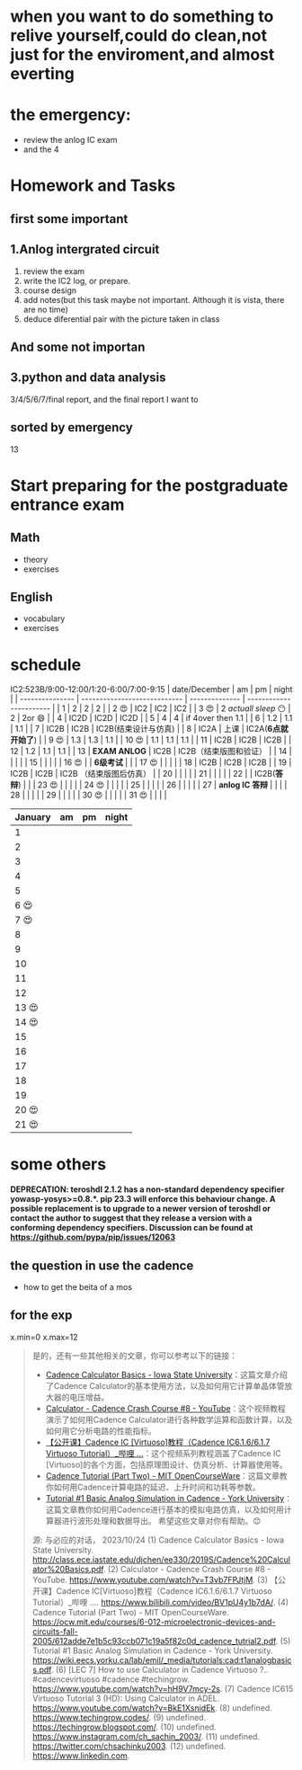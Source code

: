 

# **when you want to do something to relive yourself,could do clean,not just for the enviroment,and almost everting**
# **the emergency:**
- review the anlog IC exam
- and the 4
# Homework and Tasks
## **first some important**
## 1.Anlog intergrated circuit
1. review the exam
2. write the IC2 log, or prepare.
3. course design
4. add notes(but this task maybe not important. Although it is vista, there are no time)
5. deduce diferential pair with the picture taken in class
## **And some not importan**
## 3.python and data analysis
3/4/5/6/7/final report, and the final report I want to

## **sorted by emergency**
13
# Start preparing for the postgraduate entrance exam
## Math
- theory
- exercises
## English
- vocabulary
- exercises



# schedule
IC2:523B/9:00-12:00/1:20-6:00/7:00-9:15
| date/December   | am                           | pm             | night                   |
| --------------- | ---------------------------- | -------------- | ----------------------- |
| 1               | 2                            | 2              | 2                       |
| 2 :heart_eyes:  | IC2                          | IC2            | IC2                     |
| 3 :heart_eyes:  | 2 _actuall sleep_ :no_mouth: | 2              | 2or :smile:             |
| 4               | IC2D                         | IC2D           | IC2D                    |
| 5               | 4                            | 4              | if 4over then 1.1       |
| 6               | 1.2                          | 1.1            | 1.1                     |
| 7               | IC2B                         | IC2B           | IC2B(结束设计与仿真)    |
| 8               | IC2A                         | 上课           | IC2A(**6点就开始了**)   |
| 9 :heart_eyes:  | 1.3                          | 1.3            | 1.1                     |
| 10 :heart_eyes: | 1.1                          | 1.1            | 1.1                     |
| 11              | IC2B                         | IC2B           | IC2B                    |
| 12              | 1.2                          | 1.1            | 1.1                     |
| 13              | **EXAM ANLOG**               | IC2B           | IC2B（结束版图和验证）  |
| 14              |                              |                |                         |
| 15              |                              |                |                         |
| 16 :heart_eyes: |                              | **6级考试**    |                         |
| 17 :heart_eyes: |                              |                |                         |
| 18              | IC2B                         | IC2B           | IC2B                    |
| 19              | IC2B                         | IC2B           | IC2B （结束版图后仿真） |
| 20              |                              |                |                         |
| 21              |                              |                |                         |
| 22              |                              | IC2B(**答辩**) |                         |
| 23 :heart_eyes: |                              |                |                         |
| 24 :heart_eyes: |                              |                |                         |
| 25              |                              |                |                         |
| 26              |                              |                |                         |
| 27              | **anlog IC 答辩**            |                |                         |
| 28              |                              |                |                         |
| 29              |                              |                |                         |
| 30 :heart_eyes: |                              |                |                         |
| 31 :heart_eyes: |                              |                |                         |

| January         | am  | pm  | night |
| --------------- | --- | --- | ----- |
| 1               |     |     |       |
| 2               |     |     |       |
| 3               |     |     |       |
| 4               |     |     |       |
| 5               |     |     |       |
| 6 :heart_eyes:  |     |     |       |
| 7 :heart_eyes:  |     |     |       |
| 8               |     |     |       |
| 9               |     |     |       |
| 10              |     |     |       |
| 11              |     |     |       |
| 12              |     |     |       |
| 13 :heart_eyes: |     |     |       |
| 14 :heart_eyes: |     |     |       |
| 15              |     |     |       |
| 16              |     |     |       |
| 17              |     |     |       |
| 18              |     |     |       |
| 19              |     |     |       |
| 20 :heart_eyes: |     |     |       |
| 21 :heart_eyes: |     |     |       |








# some others
**DEPRECATION: teroshdl 2.1.2 has a non-standard dependency specifier yowasp-yosys>=0.8.*. pip 23.3 will enforce this behaviour change. A possible replacement is to upgrade to a newer version of teroshdl or contact the author to suggest that they release a version with a conforming dependency specifiers. Discussion can be found at https://github.com/pypa/pip/issues/12063**

## the question in use the cadence
- how to get the beita of a mos

## for the exp
x.min=0 x.max=12

>
> 是的，还有一些其他相关的文章，你可以参考以下的链接：
> - [Cadence Calculator Basics - Iowa State University](^4^)：这篇文章介绍了Cadence Calculator的基本使用方法，以及如何用它计算单晶体管放大器的电压增益。
> - [Calculator - Cadence Crash Course #8 - YouTube](^1^)：这个视频教程演示了如何用Cadence Calculator进行各种数学运算和函数计算，以及如何用它分析电路的性能指标。
> - [【公开课】Cadence IC [Virtuoso]教程（Cadence IC6.1.6/6.1.7 Virtuoso Tutorial）_哔哩 ...](^5^)：这个视频系列教程涵盖了Cadence IC [Virtuoso]的各个方面，包括原理图设计、仿真分析、计算器使用等。
> - [Cadence Tutorial (Part Two) - MIT OpenCourseWare](^6^)：这篇文章教你如何用Cadence计算电路的延迟、上升时间和功耗等参数。
> - [Tutorial #1 Basic Analog Simulation in Cadence - York University](^7^)：这篇文章教你如何用Cadence进行基本的模拟电路仿真，以及如何用计算器进行波形处理和数据导出。
> 希望这些文章对你有帮助。😊
>
>源: 与必应的对话， 2023/10/24
>(1) Cadence Calculator Basics - Iowa State University. http://class.ece.iastate.edu/djchen/ee330/2019S/Cadence%20Calculator%20Basics.pdf.
>(2) Calculator - Cadence Crash Course #8 - YouTube. https://www.youtube.com/watch?v=T3vb7FPJtjM.
>(3) 【公开课】Cadence IC[Virtuoso]教程（Cadence IC6.1.6/6.1.7 Virtuoso Tutorial）_哔哩 .... https://www.bilibili.com/video/BV1pU4y1b7dA/.
>(4) Cadence Tutorial (Part Two) - MIT OpenCourseWare. https://ocw.mit.edu/courses/6-012-microelectronic-devices-and-circuits-fall-2005/612adde7e1b5c93ccb071c19a5f82c0d_cadence_tutrial2.pdf.
>(5) Tutorial #1 Basic Analog Simulation in Cadence - York University. https://wiki.eecs.yorku.ca/lab/emil/_media/tutorials:cad:t1analogbasics.pdf.
>(6) [LEC 7] How to use Calculator in Cadence Virtuoso ?.. #cadencevirtuoso #cadence #techingrow. https://www.youtube.com/watch?v=hH9V7mcy-2s.
>(7) Cadence IC615 Virtuoso Tutorial 3 (HD): Using Calculator in ADEL. https://www.youtube.com/watch?v=BkE1XsnidEk.
>(8) undefined. https://www.techingrow.codes/.
>(9) undefined. https://techingrow.blogspot.com/.
>(10) undefined. https://www.instagram.com/ch_sachin_2003/.
>(11) undefined. https://twitter.com/chsachinku2003.
>(12) undefined. https://www.linkedin.com.

